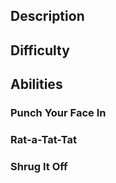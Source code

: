 ## Description

## Difficulty

## Abilities
### Punch Your Face In

### Rat-a-Tat-Tat

### Shrug It Off
